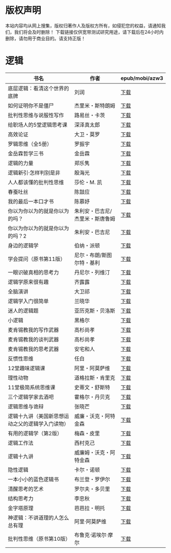 # 版权声明

本站内容均从网上搜集，版权归著作人及版权方所有，如侵犯您的权益，请通知我们，我们将会及时删除！ 下载链接仅供宽带测试研究用途，请下载后在24小时内删除，请勿用于商业目的。请支持正版！

# 逻辑

| 书名 | 作者 | epub/mobi/azw3 |
| --- | --- | --- |
| 底层逻辑：看清这个世界的底牌 | 刘润 | [下载](https://url89.ctfile.com/f/31084289-1375499026-8d4b4e?p=8866) |
| 如何证明你不是僵尸 | 杰里米・斯特朗姆 | [下载](https://url89.ctfile.com/f/31084289-1375500931-0f078b?p=8866) |
| 批判性思维与说服性写作 | 路易丝・卡茨 | [下载](https://url89.ctfile.com/f/31084289-1375501387-c9409e?p=8866) |
| 给职场人的5堂逻辑思考课 | 深泽真太郎 | [下载](https://url89.ctfile.com/f/31084289-1375510339-e28cbd?p=8866) |
| 高效论证 | 大卫・莫罗 | [下载](https://url89.ctfile.com/f/31084289-1375510426-a96479?p=8866) |
| 罗辑思维（全5册） | 罗振宇 | [下载](https://url89.ctfile.com/f/31084289-1357004005-539071?p=8866) |
| 金岳霖哲学三书 | 金岳霖 | [下载](https://url89.ctfile.com/f/31084289-1357001944-360496?p=8866) |
| 逻辑的力量 | 郑乐隽 | [下载](https://url89.ctfile.com/f/31084289-1357000540-cc1401?p=8866) |
| 逻辑新引·怎样判别是非 | 殷海光 | [下载](https://url89.ctfile.com/f/31084289-1357000414-fe83d1?p=8866) |
| 人人都该懂的批判性思维 | 莎伦・M. 凯 | [下载](https://url89.ctfile.com/f/31084289-1356998956-21da9b?p=8866) |
| 春蚕吐丝 | 陈鼓应 | [下载](https://url89.ctfile.com/f/31084289-1356997690-f60a4b?p=8866) |
| 我的最后一本口才书 | 陈慕妤 | [下载](https://url89.ctfile.com/f/31084289-1356995128-f6b3f7?p=8866) |
| 你以为你以为的就是你以为的吗？ | 朱利安・巴吉尼/杰里米・斯唐鲁姆 | [下载](https://url89.ctfile.com/f/31084289-1356994855-13dc37?p=8866) |
| 你以为你以为的就是你以为的吗？2 | 朱利安・巴吉尼 | [下载](https://url89.ctfile.com/f/31084289-1356994849-7d2318?p=8866) |
| 身边的逻辑学 | 伯纳・派顿 | [下载](https://url89.ctfile.com/f/31084289-1356985057-68506c?p=8866) |
| 学会提问（原书第11版） | 尼尔・布朗/斯图尔特・基利 | [下载](https://url89.ctfile.com/f/31084289-1357052875-2a1a1c?p=8866) |
| 一眼识破真相的思考力 | 丹尼尔・列维汀 | [下载](https://url89.ctfile.com/f/31084289-1357052740-0a8fd4?p=8866) |
| 逻辑学原来很有趣 | 齐露露 | [下载](https://url89.ctfile.com/f/31084289-1357052515-a89017?p=8866) |
| 全脑演讲 | 大卫祁 | [下载](https://url89.ctfile.com/f/31084289-1357052488-95594d?p=8866) |
| 逻辑学入门很简单 | 兰晓华 | [下载](https://url89.ctfile.com/f/31084289-1357051219-fc66ee?p=8866) |
| 迷人的逻辑题 | 亚历克斯・贝洛斯 | [下载](https://url89.ctfile.com/f/31084289-1357051222-44b58a?p=8866) |
| 小逻辑 | 黑格尔 | [下载](https://url89.ctfile.com/f/31084289-1357043518-deed3d?p=8866) |
| 麦肯锡教我的写作武器 | 高杉尚孝 | [下载](https://url89.ctfile.com/f/31084289-1357043101-63bfb8?p=8866) |
| 麦肯锡教我的谈判武器 | 高杉尚孝 | [下载](https://url89.ctfile.com/f/31084289-1357042744-bacddb?p=8866) |
| 麦肯锡教我的思考武器 | 安宅和人 | [下载](https://url89.ctfile.com/f/31084289-1357042711-680eed?p=8866) |
| 反惯性思维 | 任白 | [下载](https://url89.ctfile.com/f/31084289-1357041880-037a54?p=8866) |
| 12堂趣味逻辑课 | 阿里・阿莫萨维 | [下载](https://url89.ctfile.com/f/31084289-1357040821-2fd4bd?p=8866) |
| 理性动物 | 道格拉斯・肯里克 | [下载](https://url89.ctfile.com/f/31084289-1357037677-00590a?p=8866) |
| 11堂极简系统思维课 | 史蒂文・舒斯特 | [下载](https://url89.ctfile.com/f/31084289-1357037311-961ac9?p=8866) |
| 三个逻辑学家去酒吧 | 霍格尔・丹贝克 | [下载](https://url89.ctfile.com/f/31084289-1357032730-cc30a1?p=8866) |
| 逻辑思维与诡辩 | 张晓芒 | [下载](https://url89.ctfile.com/f/31084289-1357030423-4cac61?p=8866) |
| 逻辑十九讲（美国新思想运动之父的逻辑学入门读物） | 威廉・沃克・阿特金森 | [下载](https://url89.ctfile.com/f/31084289-1357028428-351774?p=8866) |
| 有用的逻辑学（第2版） | 梅森・皮里 | [下载](https://url89.ctfile.com/f/31084289-1357025659-255f15?p=8866) |
| 逻辑工作法 | 西村克己 | [下载](https://url89.ctfile.com/f/31084289-1357024162-059c68?p=8866) |
| 逻辑十九讲 | 威廉姆・沃克・阿特金森  | [下载](https://url89.ctfile.com/f/31084289-1357015987-649c89?p=8866) |
| 隐性逻辑 | 卡尔・诺顿 | [下载](https://url89.ctfile.com/f/31084289-1357012783-6ffa1c?p=8866) |
| 一本小小的蓝色逻辑书 | 布兰登・罗伊尔 | [下载](https://url89.ctfile.com/f/31084289-1357012690-ff82d5?p=8866) |
| 清醒思考的艺术 | 罗尔夫・多贝里 | [下载](https://url89.ctfile.com/f/31084289-1357009120-be86f2?p=8866) |
| 结构思考力 | 李忠秋 | [下载](https://url89.ctfile.com/f/31084289-1357008097-dc3186?p=8866) |
| 金字塔原理 | 芭芭拉・明托 | [下载](https://url89.ctfile.com/f/31084289-1357007536-e10bf4?p=8866) |
| 神逻辑：不讲道理的人怎么总有理 | 阿里·阿莫萨维 | [下载](https://url89.ctfile.com/f/31084289-1357007029-6c71ef?p=8866) |
| 批判性思维（原书第10版） | 布鲁克·诺埃尔·摩尔 | [下载](https://url89.ctfile.com/f/31084289-1357006699-e54933?p=8866) |
